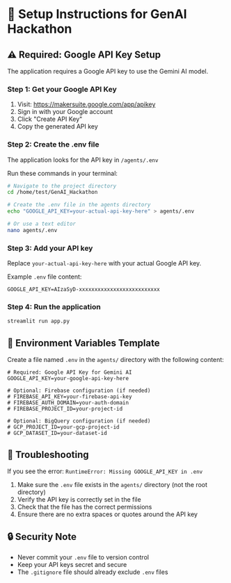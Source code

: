 # 🔧 Setup Instructions for GenAI Hackathon

## ⚠️ Required: Google API Key Setup

The application requires a Google API key to use the Gemini AI model.

### Step 1: Get your Google API Key
1. Visit: https://makersuite.google.com/app/apikey
2. Sign in with your Google account
3. Click "Create API Key"
4. Copy the generated API key

### Step 2: Create the .env file
The application looks for the API key in `/agents/.env`

Run these commands in your terminal:

```bash
# Navigate to the project directory
cd /home/test/GenAI_Hackathon

# Create the .env file in the agents directory
echo "GOOGLE_API_KEY=your-actual-api-key-here" > agents/.env

# Or use a text editor
nano agents/.env
```

### Step 3: Add your API key
Replace `your-actual-api-key-here` with your actual Google API key.

Example `.env` file content:
```
GOOGLE_API_KEY=AIzaSyD-xxxxxxxxxxxxxxxxxxxxxxxxxx
```

### Step 4: Run the application
```bash
streamlit run app.py
```

## 📝 Environment Variables Template

Create a file named `.env` in the `agents/` directory with the following content:

```env
# Required: Google API Key for Gemini AI
GOOGLE_API_KEY=your-google-api-key-here

# Optional: Firebase configuration (if needed)
# FIREBASE_API_KEY=your-firebase-api-key
# FIREBASE_AUTH_DOMAIN=your-auth-domain
# FIREBASE_PROJECT_ID=your-project-id

# Optional: BigQuery configuration (if needed)
# GCP_PROJECT_ID=your-gcp-project-id
# GCP_DATASET_ID=your-dataset-id
```

## 🚨 Troubleshooting

If you see the error: `RuntimeError: Missing GOOGLE_API_KEY in .env`

1. Make sure the `.env` file exists in the `agents/` directory (not the root directory)
2. Verify the API key is correctly set in the file
3. Check that the file has the correct permissions
4. Ensure there are no extra spaces or quotes around the API key

## 🔒 Security Note
- Never commit your `.env` file to version control
- Keep your API keys secret and secure
- The `.gitignore` file should already exclude `.env` files
